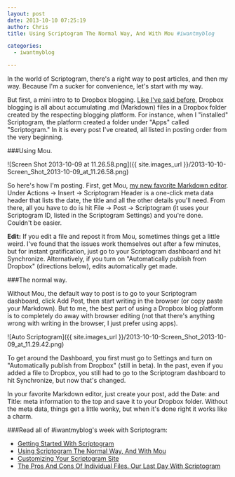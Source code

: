 ```yaml
---
layout: post
date: 2013-10-10 07:25:19
author: Chris
title: Using Scriptogram The Normal Way, And With Mou #iwantmyblog  

categories:
  - iwantmyblog

---
```


<!-- excerpt -->

In the world of Scriptogram, there's a right way to post articles, and then my way. Because I'm a sucker for convenience, let's start with my way.

But first, a mini intro to to Dropbox blogging. [Like I've said before](http://blog.iwantmyname.com/2013/10/getting-started-with-scriptogram.html), Dropbox blogging is all about accumulating .md (Markdown) files in a Dropbox folder created by the respecting blogging platform. For instance, when I "installed" Scriptogram, the platform created a folder under "Apps" called "Scriptogram." In it is every post I've created, all listed in posting order from the very beginning.

<!-- /excerpt -->

###Using Mou.

![Screen Shot 2013-10-09 at 11.26.58.png]({{ site.images_url }}/2013-10-10-Screen_Shot_2013-10-09_at_11.26.58.png)

So here's how I'm posting. First, get Mou, [my new favorite Markdown editor](http://blog.iwantmyname.com/2013/10/tools-we-use-mou-for-writing.html). Under Actions -> Insert -> Scriptogram Header is a one-click meta data header that lists the date, the title and all the other details you'll need. From there, all you have to do is hit File -> Post -> Scriptogram (it uses your Scriptogram ID, listed in the Scriptogram Settings) and you're done. Couldn't be easier.

**Edit:** If you edit a file and repost it from Mou, sometimes things get a little weird. I've found that the issues work themselves out after a few minutes, but for instant gratification, just go to your Scriptogram dashboard and hit Synchronize. Alternatively, if you turn on "Automatically publish from Dropbox" (directions below), edits automatically get made.

###The normal way.

Without Mou, the default way to post is to go to your Scriptogram dashboard, click Add Post, then start writing in the browser (or copy paste your Markdown). But to me, the best part of using a Dropbox blog platform is to completely do away with browser editing (not that there's anything wrong with writing in the browser, I just prefer using apps).

![Auto Scriptogram]({{ site.images_url }}/2013-10-10-Screen_Shot_2013-10-09_at_11.29.42.png)

To get around the Dashboard, you first must go to Settings and turn on "Automatically publish from Dropbox" (still in beta). In the past, even if you added a file to Dropbox, you still had to go to the Scriptogram dashboard to hit Synchronize, but now that's changed. 

In your favorite Markdown editor, just create your post, add the Date: and Title: meta information to the top and save it to your Dropbox folder. Without the meta data, things get a little wonky, but when it's done right it works like a charm.

###Read all of #iwantmyblog's week with Scriptogram:

+ [Getting Started With Scriptogram](http://blog.iwantmyname.com/2013/10/getting-started-with-scriptogram.html)
+ [Using Scriptogram The Normal Way, And With Mou](http://blog.iwantmyname.com/2013/10/using-scriptogram-the-normal-way-and-with-mou-iwantmyblog.html)
+ [Customizing Your Scriptogram Site](http://blog.iwantmyname.com/2013/10/customizing-your-scriptogram-site-iwantmyblog.html)
+ [The Pros And Cons Of Individual Files. Our Last Day With Scriptogram](http://blog.iwantmyname.com/2013/10/the-pros-and-cons-of-individual-files-our-last-day-with-scriptogram-iwantmyblog.html)
